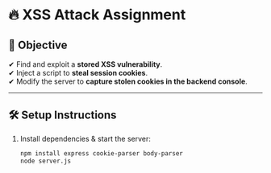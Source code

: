 # 🔥 XSS Attack Assignment

## 📌 Objective
✔ Find and exploit a **stored XSS vulnerability**.  
✔ Inject a script to **steal session cookies**.  
✔ Modify the server to **capture stolen cookies in the backend console**.  

---

## 🛠 Setup Instructions
1. Install dependencies & start the server:
   ```sh
   npm install express cookie-parser body-parser
   node server.js
